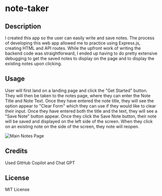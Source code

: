 # note-taker

## Description
I created this app so the user can easily write and save notes. The process of developing this web app allowed me to practice using Express.js, creating HTML and API routes.
While the upfront work of writing the backend code was straightforward, I ended up having to do pretty extensive debugging to get the saved notes to display on the page and to display the existing notes upon clicking.

## Usage

User will first land on a landing page and click the "Get Started" button. They will then be taken to the notes page, where they can enter the Note Title and Note Text. Once they have entered the note title, they will see the option appear to "Clear Form" which they can use if they would like to clear their input. Once they have entered both the title and the text, they will see a "Save Note" button appear. Once they click the Save Note button, their note will be saved and displayed on the left side of the screen. When they click on an existing note on the side of the screen, they note will reopen.

![Main Notes Page](https://github.com/ecbrudner/note-taker/assets/148579054/d96c59ba-c58f-4a2a-87c6-484379e7f79e)

## Credits

Used GitHub Copilot and Chat GPT

## License

MIT License